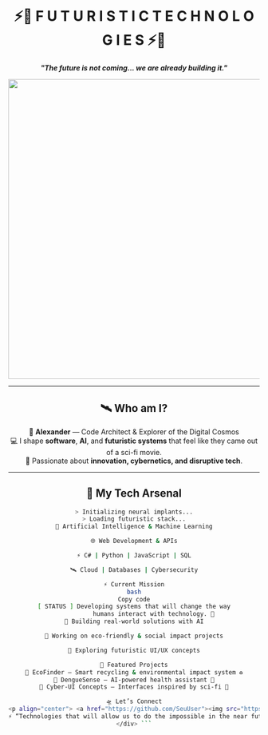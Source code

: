 <!-- Futuristic README ⚡ -->
<div align="center">

# ⚡🚀 F U T U R I S T I C   T E C H N O L O G I E S ⚡🚀
**_"The future is not coming... we are already building it."_**

<img src="https://i.imgur.com/Ik6NQnR.gif" width="600px">

---

## 🛰️ Who am I?
👤 **Alexander** — Code Architect & Explorer of the Digital Cosmos  
💻 I shape **software**, **AI**, and **futuristic systems** that feel like they came out of a sci-fi movie.  
🌌 Passionate about **innovation, cybernetics, and disruptive tech**.  

---

## 🔮 My Tech Arsenal
```bash
> Initializing neural implants...
> Loading futuristic stack...
🤖 Artificial Intelligence & Machine Learning

🌐 Web Development & APIs

⚡ C# | Python | JavaScript | SQL

🛰️ Cloud | Databases | Cybersecurity

⚡ Current Mission
bash
Copy code
[ STATUS ] Developing systems that will change the way
           humans interact with technology. 🧬
🧪 Building real-world solutions with AI

🌱 Working on eco-friendly & social impact projects

🚀 Exploring futuristic UI/UX concepts

🌌 Featured Projects
🔹 EcoFinder – Smart recycling & environmental impact system ♻️
🔹 DengueSense – AI-powered health assistant 🦟
🔹 Cyber-UI Concepts – Interfaces inspired by sci-fi 🔮

🛸 Let’s Connect
<p align="center"> <a href="https://github.com/SeuUser"><img src="https://skillicons.dev/icons?i=github" height="40"></a> <a href="https://linkedin.com/in/SeuPerfil"><img src="https://skillicons.dev/icons?i=linkedin" height="40"></a> <a href="mailto:SeuEmail"><img src="https://skillicons.dev/icons?i=gmail" height="40"></a> </p>
⚡ “Technologies that will allow us to do the impossible in the near future.”
</div> ```
